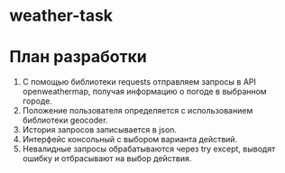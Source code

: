 # weather-task
# План разработки
1. С помощью библиотеки requests отправляем запросы в API openweathermap, получая информацию о погоде в выбранном городе.
2. Положение пользователя определяется с использованием библиотеки geocoder.
3. История запросов записывается в json.
4. Интерфейс консольный с выбором варианта действий.
5. Невалидные запросы обрабатываются через try except, выводят ошибку и отбрасывают на выбор действия.
